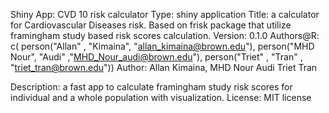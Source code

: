 Shiny App: CVD 10 risk calculator 
Type: shiny application
Title: a calculator for Cardiovascular Diseases risk. Based on frisk package that utilize framingham study based risk scores calculation. 
Version: 0.1.0
Authors@R: c(
    person("Allan"   , "Kimaina", "allan_kimaina@brown.edu"), 
    person("MHD Nour", "Audi"   ,"MHD_Nour_audi@brown.edu"),
    person("Triet"   , "Tran"   , "triet_tran@brown.edu"))
Author: Allan Kimaina,
        MHD Nour Audi 
        Triet Tran

Description: a fast app to calculate framingham study risk scores for individual and a whole population with visualization. 
License: MIT license

